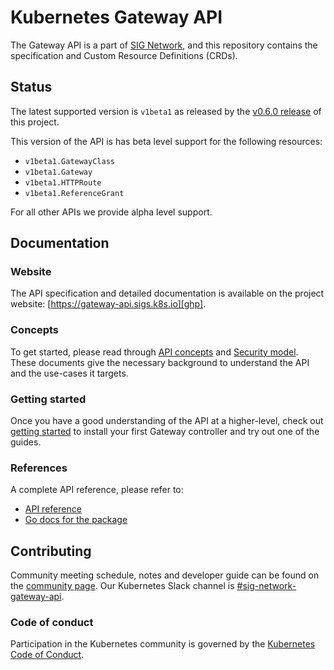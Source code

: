# Kubernetes Gateway API

The Gateway API is a part of [SIG Network][sn], and this repository contains
the specification and Custom Resource Definitions (CRDs).

## Status

The latest supported version is `v1beta1` as released by the [v0.6.0
release](https://github.com/kubernetes-sigs/gateway-api/releases/tag/v0.6.0) of
this project.

This version of the API is has beta level support for the following resources:

- `v1beta1.GatewayClass`
- `v1beta1.Gateway`
- `v1beta1.HTTPRoute`
- `v1beta1.ReferenceGrant`

For all other APIs we provide alpha level support.

## Documentation

### Website

The API specification and detailed documentation is available on the project
website: [https://gateway-api.sigs.k8s.io][ghp].

### Concepts

To get started, please read through [API concepts][concepts] and
[Security model][security-model]. These documents give the necessary background
to understand the API and the use-cases it targets.

### Getting started

Once you have a good understanding of the API at a higher-level, check out 
[getting started][getting-started] to install your first Gateway controller and try out 
one of the guides. 

### References

A complete API reference, please refer to:

- [API reference][spec]
- [Go docs for the package](https://pkg.go.dev/sigs.k8s.io/gateway-api/apis/v1alpha2)

## Contributing

Community meeting schedule, notes and developer guide can be found on the
[community page][cm].
Our Kubernetes Slack channel is [#sig-network-gateway-api][slack].

### Code of conduct

Participation in the Kubernetes community is governed by the
[Kubernetes Code of Conduct](code-of-conduct.md).

[ghp]: https://gateway-api.sigs.k8s.io/
[sn]: https://github.com/kubernetes/community/tree/master/sig-network
[cm]: https://gateway-api.sigs.k8s.io/contributing/community
[slack]: https://kubernetes.slack.com/messages/sig-network-gateway-api
[getting-started]: https://gateway-api.sigs.k8s.io/v1alpha2/guides
[spec]: https://gateway-api.sigs.k8s.io/v1alpha2/references/spec
[concepts]: https://gateway-api.sigs.k8s.io/concepts/api-overview
[security-model]: https://gateway-api.sigs.k8s.io/concepts/security-model
